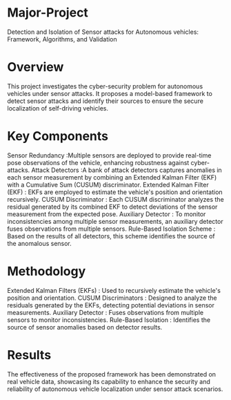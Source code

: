 # Major-Project
Detection and Isolation of Sensor attacks for Autonomous vehicles: Framework, Algorithms, and Validation
# Overview
This project investigates the cyber-security problem for autonomous vehicles under sensor attacks. It proposes a model-based framework to detect sensor attacks and identify their sources to ensure the secure localization of self-driving vehicles.
# Key Components
Sensor Redundancy             :Multiple sensors are deployed to provide real-time pose observations of the vehicle, enhancing robustness against cyber-attacks.
Attack Detectors              :A bank of attack detectors captures anomalies in each sensor measurement by combining an Extended Kalman Filter (EKF) with a Cumulative Sum                                   (CUSUM) discriminator.
Extended Kalman Filter (EKF)  : EKFs are employed to estimate the vehicle's position and orientation recursively.
CUSUM Discriminator           : Each CUSUM discriminator analyzes the residual generated by its combined EKF to detect deviations of the sensor measurement from the expected                                 pose.
Auxiliary Detector            : To monitor inconsistencies among multiple sensor measurements, an auxiliary detector fuses observations from multiple sensors.
Rule-Based Isolation Scheme   : Based on the results of all detectors, this scheme identifies the source of the anomalous sensor.
# Methodology
Extended Kalman Filters (EKFs)  : Used to recursively estimate the vehicle's position and orientation.
CUSUM Discriminators            : Designed to analyze the residuals generated by the EKFs, detecting potential deviations in sensor measurements.
Auxiliary Detector              : Fuses observations from multiple sensors to monitor inconsistencies.
Rule-Based Isolation            : Identifies the source of sensor anomalies based on detector results.
# Results
The effectiveness of the proposed framework has been demonstrated on real vehicle data, showcasing its capability to enhance the security and reliability of autonomous vehicle localization under sensor attack scenarios.









